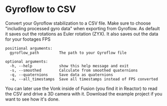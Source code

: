 # Gyroflow to CSV

Convert your Gyroflow stabilization to a CSV file.
Make sure to choose "including processed gyro data" when exporting from Gyroflow.
As default it saves out the rotations as Euler rotation (ZYX).
It also saves out the data for your footages FPS

```
positional arguments:
  gyroflow_path         The path to your Gyroflow file

optional arguments:
  -h, --help            show this help message and exit
  -s, --smoothed        Calculate from smoothed quaternions
  -q, --quaternions     Save data as quaternions
  -a, --all_timestamps  Save all timestamps instead of FPS converted
```

You can later use the Vonk inside of Fusion (you find it in Reactor) to read the CSV and drive a 3D camera with it.
Download the example project if you want to see how it's done.
